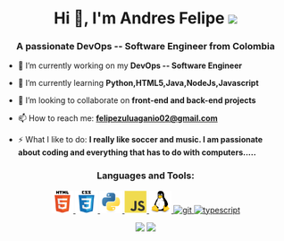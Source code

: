 <h1 align="center">Hi 👋, I'm Andres Felipe <img height="40" src="https://i.pinimg.com/originals/09/c3/e6/09c3e641f5c6987a649631e8b8f96f34.gif"></h1>
<h3 align="center">A passionate DevOps -- Software Engineer from Colombia</h3>

- 🔭 I’m currently working on my **DevOps -- Software Engineer**

- 🌱 I’m currently learning **Python,HTML5,Java,NodeJs,Javascript**

- 👯 I’m looking to collaborate on **front-end and back-end projects**

- 📫 How to reach me: **felipezuluaganio02@gmail.com**

- ⚡ What I like to do: **I really like soccer and music. I am passionate about coding and everything that has to do with computers.....**


<h3 align="center">Languages and Tools:</h3>

<p align="center"> 
  <a href="https://www.w3.org/html/" target="_blank"> 
    <img src="https://raw.githubusercontent.com/devicons/devicon/master/icons/html5/html5-original-wordmark.svg" alt="html5" width="40" height="40"/> 
  </a>
  <a href="https://www.w3schools.com/css/" target="_blank"> 
    <img src="https://raw.githubusercontent.com/devicons/devicon/master/icons/css3/css3-original-wordmark.svg" alt="css3" width="40" height="40"/> 
  </a> 
  <a href="https://www.python.org" target="_blank"> 
    <img src="https://raw.githubusercontent.com/devicons/devicon/master/icons/python/python-original.svg" alt="python" width="40" height="40"/> 
  </a>  
  <a href="https://developer.mozilla.org/en-US/docs/Web/JavaScript" target="_blank"> 
    <img src="https://raw.githubusercontent.com/devicons/devicon/master/icons/javascript/javascript-original.svg" alt="javascript" width="40" height="40"/> 
  </a> 
  <a href="https://www.linux.org/" target="_blank"> 
    <img src="https://raw.githubusercontent.com/devicons/devicon/master/icons/linux/linux-original.svg" alt="linux" width="40" height="40"/> 
  </a> 
  <a href="https://git-scm.com/" target="_blank"> 
    <img src="https://www.vectorlogo.zone/logos/git-scm/git-scm-icon.svg" alt="git" width="40" height="40"/> 
  </a>
  <a href="https://www.typescriptlang.org/docs/handbook/advanced-types.html" target="_blank"> 
    <img src="https://cdn.worldvectorlogo.com/logos/typescript.svg" alt="typescript" width="40" height="40"/>  
  </a>
</p>

<p align= "center">
  <img height= "150" src="https://github-readme-stats.vercel.app/api?username=FelipeZuluaga&theme=react&show_icons=true&include_all_commits=true" />
  <img height= "150" src="https://github-readme-stats.vercel.app/api/top-langs/?username=FelipeZuluaga&theme=react&layout=compact" />
</p>

